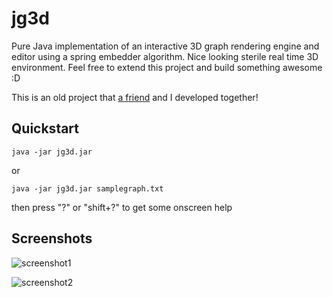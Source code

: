 jg3d
====

Pure Java implementation of an interactive 3D graph rendering engine and editor using a spring embedder algorithm. Nice looking sterile real time 3D environment. Feel free to extend this project and build something awesome :D

This is an old project that [a friend](https://github.com/robbeofficial) and I developed together!

Quickstart
----------

    java -jar jg3d.jar

or

    java -jar jg3d.jar samplegraph.txt

then press "?" or "shift+?" to get some onscreen help


Screenshots
-----------

![screenshot1](https://github.com/pachacamac/jg3d/blob/master/screenshot1.jpg?raw=true)

![screenshot2](https://github.com/pachacamac/jg3d/blob/master/screenshot2.jpg?raw=true)
